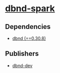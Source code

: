 # [dbnd-spark](https://pypi.org/project/dbnd-spark)

## Dependencies
- [dbnd (==0.30.8)](packages/d/dbnd.md)



## Publishers
- [dbnd-dev](https://pypi.org/user/dbnd-dev)

